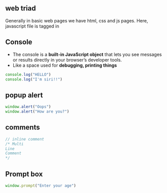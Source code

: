 ## web triad
Generally in basic web pages we have html, css and js pages.
Here, javascript file is tagged in <script src="xxx.js"></script>

## Console
* The console is a **built-in JavaScript object** that lets you see messages or results directly in your browser’s developer tools.
* Like a space used for **debugging, printing things**
```javascript
console.log("HELLO")
console.log("I'm siri!!")
```

## popup alert
```javascript
window.alert("Oops")
window.alert("How are you?")
```
## comments
```javascript
// inline comment
/* Multi
Line
Comment
*/
```

## Prompt box
```javascript
window.prompt("Enter your age")
```




